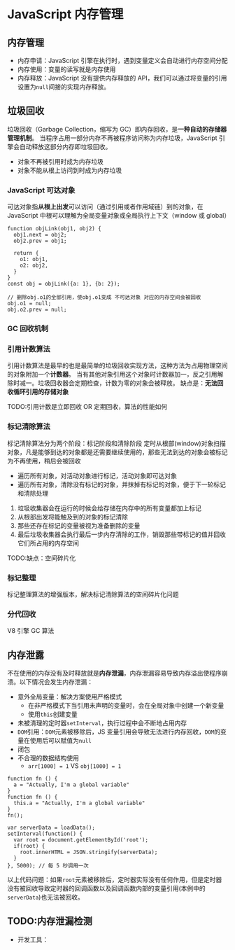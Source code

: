 # JavaScript 内存管理

## 内存管理

- 内存申请：JavaScript 引擎在执行时，遇到变量定义会自动进行内存空间分配
- 内存使用：变量的读写就是内存使用
- 内存释放：JavaScript 没有提供内存释放的 API，我们可以通过将变量的引用设置为`null`间接的实现内存释放。

## 垃圾回收

垃圾回收（Garbage Collection，缩写为 GC）即内存回收，是**一种自动的存储器管理机制**。
当程序占用一部分内存不再被程序访问称为内存垃圾，JavaScript 引擎会自动释放这部分内存即垃圾回收。

- 对象不再被引用时成为内存垃圾
- 对象不能从根上访问到时成为内存垃圾

### JavaScript 可达对象

可达对象指**从根上出发**可以访问（通过引用或者作用域链）到的对象，在 JavaScript 中根可以理解为全局变量对象或全局执行上下文（window 或 global）

```JS
function objLink(obj1, obj2) {
  obj1.next = obj2;
  obj2.prev = obj1;

  return {
    o1: obj1,
    o2: obj2,
  }
}
const obj = objLink({a: 1}, {b: 2});

// 删除obj.o1的全部引用，使obj.o1变成 不可达对象 对应的内存空间会被回收
obj.o1 = null;
obj.o2.prev = null;
```

### GC 回收机制

### 引用计数算法

引用计数算法是最早的也是最简单的垃圾回收实现方法，这种方法为占用物理空间的对象附加一个**计数器**。
当有其他对象引用这个对象时计数器加一，反之引用解除时减一。垃圾回收器会定期检查，计数为零的对象会被释放。
缺点是：**无法回收循环引用的存储对象**

TODO:引用计数是立即回收 OR 定期回收，算法的性能如何

### 标记清除算法

标记清除算法分为两个阶段：标记阶段和清除阶段
定时从根部(window)对象扫描对象，凡是能够到达的对象都是还需要继续使用的，那些无法到达的对象会被标记为不再使用，稍后会被回收

- 遍历所有对象，对活动对象进行标记，活动对象即可达对象
- 遍历所有对象，清除没有标记的对象，并抹掉有标记的对象，便于下一轮标记和清除处理

1. 垃圾收集器会在运行的时候会给存储在内存中的所有变量都加上标记
2. 从根部出发将能触及到的对象的标记清除
3. 那些还存在标记的变量被视为准备删除的变量
4. 最后垃圾收集器会执行最后一步内存清除的工作，销毁那些带标记的值并回收它们所占用的内存空间

TODO:缺点：空间碎片化

### 标记整理

标记整理算法的增强版本，解决标记清除算法的空间碎片化问题

### 分代回收

V8 引擎 GC 算法

## 内存泄露

不在使用的内存没有及时释放就是**内存泄漏**，内存泄漏容易导致内存溢出使程序崩溃。以下情况会发生内存泄漏：

- 意外全局变量：解决方案使用严格模式
  - 在非严格模式下当引用未声明的变量时，会在全局对象中创建一个新变量
  - 使用`this`创建变量
- 未被清理的定时器`setInterval`，执行过程中会不断地占用内存
- `DOM`引用：`DOM`元素被移除后，JS 变量引用会导致无法进行内存回收，`DOM`的变量在使用后可以赋值为`null`
- 闭包
- 不合理的数据结构使用
  - `arr[1000] = 1` VS `obj[1000] = 1`

```JS 全局变量案例
function fn () {
  a = "Actually, I'm a global variable"
}
function fn () {
  this.a = "Actually, I'm a global variable"
}
fn();
```

```JS 未清理定时器案例
var serverData = loadData();
setInterval(function() {
  var root = document.getElementById('root');
  if(root) {
    root.innerHTML = JSON.stringify(serverData);
  }
}, 5000); // 每 5 秒调用一次
```

以上代码问题：如果`root`元素被移除后，定时器实际没有任何作用，但是定时器没有被回收导致定时器的回调函数以及回调函数内部的变量引用(本例中的 `serverData`)也无法被回收。

## TODO:内存泄漏检测

- 开发工具：
